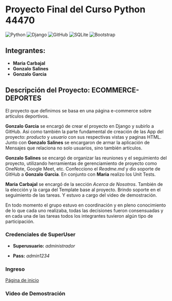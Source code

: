 # Proyecto Final del Curso Python 44470  

![Python](https://img.shields.io/badge/python-3670A0?style=for-the-badge&logo=python&logoColor=ffdd54)  ![Django](https://img.shields.io/badge/django-%23092E20.svg?style=for-the-badge&logo=django&logoColor=white)  ![GitHub](https://img.shields.io/badge/github-%23121011.svg?style=for-the-badge&logo=github&logoColor=white)  ![SQLite](https://img.shields.io/badge/sqlite-%2307405e.svg?style=for-the-badge&logo=sqlite&logoColor=white)   ![Bootstrap](https://img.shields.io/badge/bootstrap-%23563D7C.svg?style=for-the-badge&logo=bootstrap&logoColor=white)

## Integrantes: 

+ **Maria** **Carbajal** 
+ **Gonzalo** **Salines** 
+ **Gonzalo** **Garcia** 

## Descripción del Proyecto: ECOMMERCE-DEPORTES    

El proyecto que definimos se basa en una página e-commerce sobre artículos deportivos. 

**Gonzalo** **Garcia** se encargó de crear el proyecto en Django y subirlo a GitHub. Asi como también la parte fundamental de creación de las App del proyecto: *producto* y *usuario* con sus respectivas vistas y paginas HTML.
  Junto con **Gonzalo** **Salines** se encargaron de armar la aplicación de Mensajes que relaciona no solo usuarios, sino también artículos.  
  
**Gonzalo** **Salines** se encargó de organizar las reuniones y el seguimiento del proyecto, utilizando herramientas de gerenciamiento de proyecto como OneNote, Google Meet, etc.
Confecciono el *Readme.md* y dio soporte de GitHub a **Gonzalo** **Garcia**. En conjunto con **Maria** realizo los Unit Tests.  

**Maria** **Carbajal**  se encargó de la sección *Acerca de Nosotros*. También de la elección y la carga del Template base al proyecto. Brindo soporte en el seguimiento de las tareas. Y estuvo a cargo del video de demostración.

En todo momento el grupo estuvo en coordinación y en pleno conocimiento de lo que cada uno realizaba, todas las decisiones fueron consensuadas y en cada una de las tareas todos los integrantes tuvieron algún tipo de participación.  


### Credenciales de SuperUser
+ **Superusuario:** *administrador*

+ **Pass:** *admin1234*

### Ingreso  

[Página de inicio](http://127.0.0.1:8000/productos/inicio/)  

### Video de Demostración
